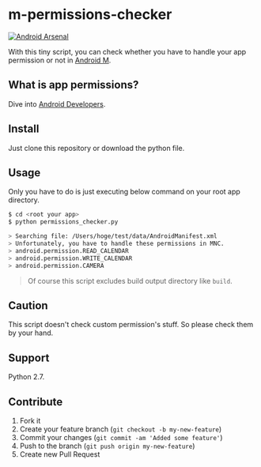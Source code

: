 # m-permissions-checker

[![Android Arsenal](https://img.shields.io/badge/Android%20Arsenal-m--permissions--checker-green.svg?style=flat)](https://android-arsenal.com/details/1/2074)

With this tiny script, you can check whether you have to handle your app permission or not in [Android M](http://developer.android.com/preview/index.html).

## What is app permissions?

Dive into [Android Developers](http://developer.android.com/preview/features/runtime-permissions.html).

## Install

Just clone this repository or download the python file.

## Usage

Only you have to do is just executing below command on your root app directory.

```sh
$ cd <root your app>
$ python permissions_checker.py

> Searching file: /Users/hoge/test/data/AndroidManifest.xml
> Unfortunately, you have to handle these permissions in MNC.
> android.permission.READ_CALENDAR
> android.permission.WRITE_CALENDAR
> android.permission.CAMERA
```

> Of course this script excludes build output directory like `build`.

## Caution

This script doesn't check custom permission's stuff. So please check them by your hand.

## Support

Python 2.7.

## Contribute

1. Fork it
2. Create your feature branch (`git checkout -b my-new-feature`)
3. Commit your changes (`git commit -am 'Added some feature'`)
4. Push to the branch (`git push origin my-new-feature`)
5. Create new Pull Request
